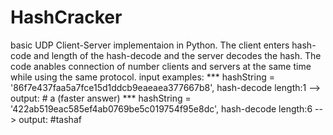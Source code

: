 # HashCracker
basic UDP Client-Server implementaion in Python. 
The client enters hash-code and length of the hash-decode and the server decodes the hash. The code anables connection of number clients and servers at the same time while using the same protocol.
input examples:
*** hashString = '86f7e437faa5a7fce15d1ddcb9eaeaea377667b8', hash-decode length:1 --> output: # a (faster answer)
*** hashString = '422ab519eac585ef4ab0769be5c019754f95e8dc', hash-decode length:6 --> output: #tashaf


